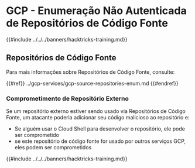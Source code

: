 # GCP - Enumeração Não Autenticada de Repositórios de Código Fonte

{{#include ../../../banners/hacktricks-training.md}}

## Repositórios de Código Fonte

Para mais informações sobre Repositórios de Código Fonte, consulte:

{{#ref}}
../gcp-services/gcp-source-repositories-enum.md
{{#endref}}

### Comprometimento de Repositório Externo

Se um repositório externo estiver sendo usado via Repositórios de Código Fonte, um atacante poderia adicionar seu código malicioso ao repositório e:

- Se alguém usar o Cloud Shell para desenvolver o repositório, ele pode ser comprometido
- se este repositório de código fonte for usado por outros serviços GCP, eles podem ser comprometidos

{{#include ../../../banners/hacktricks-training.md}}
